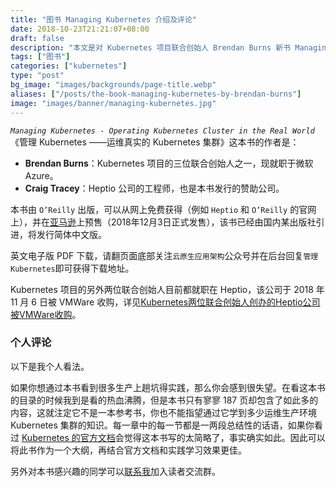 ```yaml
---
title: "图书 Managing Kubernetes 介绍及评论"
date: 2018-10-23T21:21:07+08:00
draft: false
description: "本文是对 Kubernetes 项目联合创始人 Brendan Burns 新书 Managing Kubernetes 介绍并发表了我个人对本书的评论。"
tags: ["图书"]
categories: ["kubernetes"]
type: "post"
bg_image: "images/backgrounds/page-title.webp"
aliases: ["/posts/the-book-managing-kubernetes-by-brendan-burns"]
image: "images/banner/managing-kubernetes.jpg"
---
```


*`Managing Kubernetes - Operating Kubernetes Cluster in the Real World`* 《管理 Kubernetes ——运维真实的 Kubernetes 集群》这本书的作者是：

- **Brendan Burns**：Kubernetes 项目的三位联合创始人之一，现就职于微软 Azure。
- **Craig Tracey**：Heptio 公司的工程师，也是本书发行的赞助公司。

本书由 `O’Reilly` 出版，可以从网上免费获得（例如 `Heptio` 和 `O’Reilly` 的官网上），并在[亚马逊](https://www.amazon.com/Managing-Kubernetes-Operating-Clusters-World/dp/149203391X/ref=sr_1_1?ie=UTF8&qid=1540304199&sr=8-1&keywords=managing+kubernetes)上预售（2018年12月3日正式发售），该书已经由国内某出版社引进，将发行简体中文版。

英文电子版 PDF 下载，请翻页面底部关注`云原生应用架构`公众号并在后台回复`管理Kubernetes`即可获得下载地址。


Kubernetes 项目的另外两位联合创始人目前都就职在 Heptio，该公司于 2018 年 11 月 6 日被 VMWare 收购，详见[Kubernetes两位联合创始人创办的Heptio公司被VMWare收购](https://mp.weixin.qq.com/s/8_DDCOAk1spYHPB7LsLe5Q)。

### 个人评论

以下是我个人看法。

如果你想通过本书看到很多生产上趟坑得实践，那么你会感到很失望。在看这本书的目录的时候我到是看的热血沸腾，但是本书只有寥寥 187 页却包含了如此多的内容，这就注定它不是一本参考书，你也不能指望通过它学到多少运维生产环境 Kubernetes 集群的知识。每一章中的每一节都是一两段总结性的话语，如果你看过 [Kubernetes 的官方文档](https://kubernetes.io)会觉得这本书写的太简略了，事实确实如此。因此可以将此书作为一个大纲，再结合官方文档和实践学习效果更佳。

另外对本书感兴趣的同学可以[联系我](https://jimmysong.io/about)加入读者交流群。

